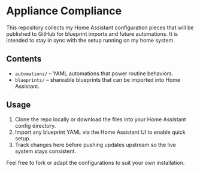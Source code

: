 # Appliance Compliance

This repository collects my Home Assistant configuration pieces that will be published to GitHub for blueprint imports and future automations. It is intended to stay in sync with the setup running on my home system.

## Contents
- `automations/` – YAML automations that power routine behaviors.
- `blueprints/` – shareable blueprints that can be imported into Home Assistant.

## Usage
1. Clone the repo locally or download the files into your Home Assistant config directory.
2. Import any blueprint YAML via the Home Assistant UI to enable quick setup.
3. Track changes here before pushing updates upstream so the live system stays consistent.

Feel free to fork or adapt the configurations to suit your own installation.
